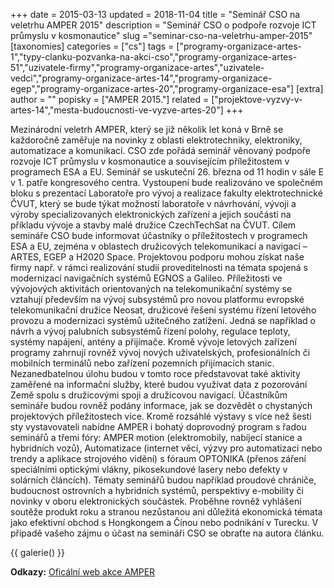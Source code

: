 +++
date = 2015-03-13
updated = 2018-11-04
title = "Seminář CSO na veletrhu AMPER 2015"
description = "Seminář CSO o podpoře rozvoje ICT průmyslu v kosmonautice"
slug ="seminar-cso-na-veletrhu-amper-2015"
[taxonomies]
categories = ["cs"]
tags = ["programy-organizace-artes-1","typy-clanku-pozvanka-na-akci-cso","programy-organizace-artes-51","uzivatele-firmy","programy-organizace-artes","uzivatele-vedci","programy-organizace-artes-14","programy-organizace-egep","programy-organizace-artes-20","programy-organizace-esa"]
[extra]
author = ""
popisky = ["AMPER 2015."]
related = ["projektove-vyzvy-v-artes-14","mesta-budoucnosti-ve-vyzve-artes-20"]
+++

Mezinárodní veletrh AMPER, který se již několik let koná v Brně se každoročně zaměřuje na novinky z oblasti elektrotechniky, elektroniky, automatizace a komunikací. CSO zde pořádá seminář věnovaný podpoře rozvoje ICT průmyslu v kosmonautice a souvisejícím příležitostem v programech ESA a EU. Seminář se uskuteční 26. března od 11 hodin v sále E v 1. patře kongresového centra. Vystoupení bude realizováno ve společném bloku s prezentací Laboratoře pro vývoj a realizace fakulty elektrotechnické ČVUT, který se bude týkat možností laboratoře v návrhování, vývoji a výroby specializovaných elektronických zařízení a jejich součástí na příkladu vývoje a stavby malé družice CzechTechSat na ČVUT. Cílem semináře CSO bude informovat účastníky o příležitostech v programech ESA a EU, zejména v oblastech družicových telekomunikací a navigací – ARTES, EGEP a H2020 Space. Projektovou podporu mohou získat naše firmy např. v rámci realizování studií proveditelnosti na témata spojená s modernizací navigačních systémů EGNOS a Galileo. Příležitosti ve vývojových aktivitách orientovaných na telekomunikační systémy se vztahují především na vývoj subsystémů pro novou platformu evropské telekomunikační družice Neosat, družicové řešení systému řízení letového provozu a modernizaci systémů užitečného zatížení. Jedná se například o návrh a vývoj palubních subsystémů řízení polohy, regulace teploty, systémy napájení, antény a přijímače. Kromě vývoje letových zařízení programy zahrnují rovněž vývoj nových uživatelských, profesionálních či mobilních terminálů nebo zařízení pozemních přijímacích stanic. Nezanedbatelnou úlohu budou v tomto roce představovat také aktivity zaměřené na informační služby, které budou využívat data z pozorování Země spolu s družicovými spoji a družicovou navigací. Účastníkům semináře budou rovněž podány informace, jak se dozvědět o chystaných projektových příležitostech více. Kromě rozsáhlé výstavy s více než šesti sty vystavovateli nabídne AMPER i bohatý doprovodný program s řadou seminářů a třemi fóry: AMPER motion (elektromobily, nabíjecí stanice a hybridních vozů), Automatizace (internet věcí, výzvy pro automatizaci nebo trendy a aplikace strojového vidění) s fóraum OPTONIKA (přenos záření speciálními optickými vlákny, pikosekundové lasery nebo defekty v solárních článcích). Tématy seminářů budou například proudové chrániče, budoucnost ostrovních a hybridních systémů, perspektivy e-mobility či novinky v oboru elektronických součástek. Proběhne rovněž vyhlášení soutěže produkt roku a stranou nezůstanou ani důležitá ekonomická témata jako efektivní obchod s Hongkongem a Čínou nebo podnikání v Turecku. V případě vašeho zájmu o účast na semináři CSO se obraťte na autora článku.

{{ galerie() }}

**Odkazy:**
[Oficální web akce AMPER]

[Oficální web akce AMPER]: http://www.amper.cz/
